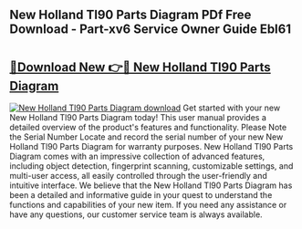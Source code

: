 ## New Holland Tl90 Parts Diagram PDf Free Download - Part-xv6 Service Owner Guide EbI61

# <h2><a href="http://dfpwuks.blite.top/?on=New+Holland+Tl90+Parts+Diagram">🔗Download New 👉🔴 New Holland Tl90 Parts Diagram</a></h2>

[![New Holland Tl90 Parts Diagram download](https://i.imgur.com/lujVjoI.png)](http://dfpwuks.blite.top/?on=New+Holland+Tl90+Parts+Diagram)
Get started with your new New Holland Tl90 Parts Diagram today! This user manual provides a detailed overview of the product's features and functionality. Please Note the Serial Number Locate and record the serial number of your new New Holland Tl90 Parts Diagram for warranty purposes. New Holland Tl90 Parts Diagram comes with an impressive collection of advanced features, including object detection, fingerprint scanning, customizable settings, and multi-user access, all easily controlled through the user-friendly and intuitive interface. We believe that the New Holland Tl90 Parts Diagram has been a detailed and informative guide in your quest to understand the functions and capabilities of your new item. If you need any assistance or have any questions, our customer service team is always available.
